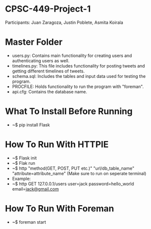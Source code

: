 # CPSC-449-Project-1
  Participants: Juan Zaragoza, Justin Poblete, Asmita Koirala
# Master Folder
  - users.py: Contains main functionality for creating users and authenticating users as well.
  - timelines.py: This file includes functionality for posting tweets and getting different timelines of tweets.
  - schema.sql: Includes the tables and input data used for testing the program.
  - PROCFILE: Holds functionality to run the program with "foreman".
  - api.cfg: Contains the database name.
  
# What To Install Before Running
  - ~$ pip install Flask
  
# How To Run With HTTPIE
  - ~$ Flask init
  - ~$ Flak run
  - ~$ http "method(GET, POST, PUT etc.)" "url/db_table_name" "attribute=attribute_name" (Make sure to run on seperate terminal)
  -  Example:
  - ~$ http GET 127.0.0.1/users user=jack password=hello_world email=jack@gmail.com
  
# How To Run With Foreman
  - ~$ foreman start
